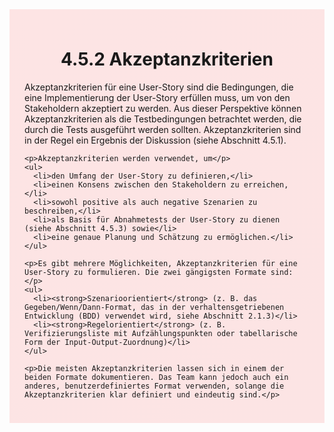 <div class="rounded-lg border shadow-sm" style="background: linear-gradient(135deg,#fde4e4 0%,#fce4e4 100%); padding: 24px; border-color: #fda4af">
  <header style="margin-bottom:12px">
    <h1 class="text-2xl font-bold text-gray-900">4.5.2 Akzeptanzkriterien</h1>
  </header>
  <article class="prose max-w-none">
    <p>Akzeptanzkriterien für eine User-Story sind die Bedingungen, die eine Implementierung der User-Story erfüllen muss, um von den Stakeholdern akzeptiert zu werden. Aus dieser Perspektive können Akzeptanzkriterien als die Testbedingungen betrachtet werden, die durch die Tests ausgeführt werden sollten. Akzeptanzkriterien sind in der Regel ein Ergebnis der Diskussion (siehe Abschnitt 4.5.1).</p>

    <p>Akzeptanzkriterien werden verwendet, um</p>
    <ul>
      <li>den Umfang der User-Story zu definieren,</li>
      <li>einen Konsens zwischen den Stakeholdern zu erreichen,</li>
      <li>sowohl positive als auch negative Szenarien zu beschreiben,</li>
      <li>als Basis für Abnahmetests der User-Story zu dienen (siehe Abschnitt 4.5.3) sowie</li>
      <li>eine genaue Planung und Schätzung zu ermöglichen.</li>
    </ul>

    <p>Es gibt mehrere Möglichkeiten, Akzeptanzkriterien für eine User-Story zu formulieren. Die zwei gängigsten Formate sind:</p>
    <ul>
      <li><strong>Szenarioorientiert</strong> (z. B. das Gegeben/Wenn/Dann-Format, das in der verhaltensgetriebenen Entwicklung (BDD) verwendet wird, siehe Abschnitt 2.1.3)</li>
      <li><strong>Regelorientiert</strong> (z. B. Verifizierungsliste mit Aufzählungspunkten oder tabellarische Form der Input-Output-Zuordnung)</li>
    </ul>

    <p>Die meisten Akzeptanzkriterien lassen sich in einem der beiden Formate dokumentieren. Das Team kann jedoch auch ein anderes, benutzerdefiniertes Format verwenden, solange die Akzeptanzkriterien klar definiert und eindeutig sind.</p>
  </article>
</div>
